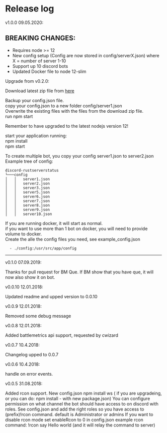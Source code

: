 # Release log
v1.0.0 09.05.2020:
## BREAKING CHANGES:
* Requires node >= 12
* New config setup (Config are now stored in config/serverX.json) where X = number of server 1-10
* Support up 10 discord bots
* Updated Docker file to node 12-slim

Upgrade from v0.2.0:

Download latest zip file from [here](https://github.com/kennethrisa/discord-rustserverstatus/releases)


Backup your config.json file.<br>
copy your config.json to a new folder config/server1.json<br>
Overwrite the existing files with the files from the download zip file.<br>
run npm start

Remember to have upgraded to the latest nodejs version 12!

start your application running: <br>
npm install<br>
npm start

To create multiple bot, you copy your config server1.json to server2.json<br>
Example tree of config:
```
discord-rustserverstatus
└───config
│   │   server1.json
│   │   server2.json
│   │   server3.json
│   │   server5.json
│   │   server6.json
│   │   server7.json
│   │   server8.json
│   │   server9.json
│   │   server10.json
```

If you are running docker, it will start as normal.<br>
if you want to use more than 1 bot on docker, you will need to provide volume to docker. <br>
Create the alle the config files you need, see example_config.json
```
  - ./config:/usr/src/app/config
``` 
---

v0.1.0 07.09.2019:

Thanks for pull request for BM Que.
If BM show that you have que, it will now also show it on bot.

v0.0.10 12.01.2018:

Updated readme and upped version to 0.0.10

v0.0.9 12.01.2018:

Removed some debug message

v0.0.8 12.01.2018:

Added battlemetrics api support, requested by cwizard

v0.0.7 10.4.2018:

Changelog upped to 0.0.7

v0.0.6 10.4.2018:

handle on error events.


v0.0.5 31.08.2018: 

Added rcon support. 
New config.json 
npm install ws ( if you are upgradeing, or you can do: npm install - with new package.json)
You can configure permission on what channel the bot should have access to on discord with roles.
See config.json and add the right roles so you have access to (prefix)!rcon command. default is Administrator or admins
If you want to disable rcon mode set enableRcon to 0 in config.json
example rcon command: !rcon say Hello world (and it will relay the command to server)